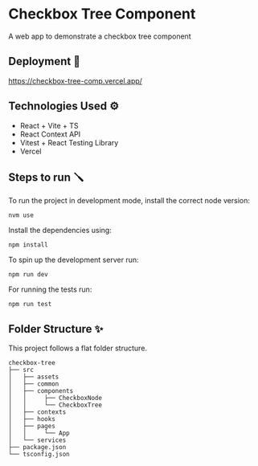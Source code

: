 # Checkbox Tree Component

A web app to demonstrate a checkbox tree component

## Deployment 🚀

https://checkbox-tree-comp.vercel.app/

## Technologies Used ⚙️

- React + Vite + TS
- React Context API
- Vitest + React Testing Library
- Vercel

## Steps to run 🪛

To run the project in development mode, install the correct node version:

```
nvm use
```

Install the dependencies using:

```
npm install
```

To spin up the development server run:

```
npm run dev
```

For running the tests run:

```
npm run test
```

## Folder Structure ✨

This project follows a flat folder structure.

```
checkbox-tree
├── src
│   ├── assets
│   ├── common
│   ├── components
│   │     ├── CheckboxNode
│   │     └── CheckboxTree
│   ├── contexts
│   ├── hooks
│   ├── pages
│   │     └── App
│   └── services
├── package.json
└── tsconfig.json

```

